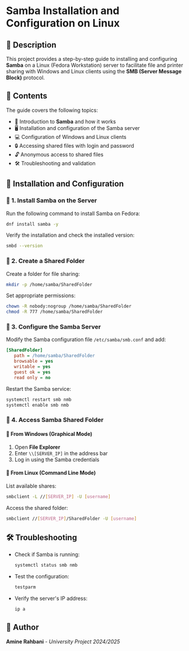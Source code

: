 # Samba Installation and Configuration on Linux  

## 📌 Description  
This project provides a step-by-step guide to installing and configuring **Samba** on a Linux (Fedora Workstation) server to facilitate file and printer sharing with Windows and Linux clients using the **SMB (Server Message Block)** protocol.  

## 📁 Contents  
The guide covers the following topics:  
- 📌 Introduction to **Samba** and how it works  
- 🖥️ Installation and configuration of the Samba server  
- 💻 Configuration of Windows and Linux clients  
- 🔒 Accessing shared files with login and password  
- 🔓 Anonymous access to shared files  
- 🛠️ Troubleshooting and validation  

## 🚀 Installation and Configuration  

### 📌 1. Install Samba on the Server  
Run the following command to install Samba on Fedora:  
```sh  
dnf install samba -y  
```  
Verify the installation and check the installed version:  
```sh  
smbd --version  
```  

### 📌 2. Create a Shared Folder  
Create a folder for file sharing:  
```sh  
mkdir -p /home/samba/SharedFolder  
```  
Set appropriate permissions:  
```sh  
chown -R nobody:nogroup /home/samba/SharedFolder  
chmod -R 777 /home/samba/SharedFolder  
```  

### 📌 3. Configure the Samba Server  
Modify the Samba configuration file `/etc/samba/smb.conf` and add:  
```ini  
[SharedFolder]  
   path = /home/samba/SharedFolder  
   browsable = yes  
   writable = yes  
   guest ok = yes  
   read only = no  
```  
Restart the Samba service:  
```sh  
systemctl restart smb nmb  
systemctl enable smb nmb  
```  

### 📌 4. Access Samba Shared Folder  

#### 🔹 **From Windows (Graphical Mode)**  
1. Open **File Explorer**  
2. Enter `\\[SERVER_IP]` in the address bar  
3. Log in using the Samba credentials  

#### 🔹 **From Linux (Command Line Mode)**  
List available shares:  
```sh  
smbclient -L //[SERVER_IP] -U [username]  
```  
Access the shared folder:  
```sh  
smbclient //[SERVER_IP]/SharedFolder -U [username]  
```  

## 🛠️ Troubleshooting  
- Check if Samba is running:  
  ```sh  
  systemctl status smb nmb  
  ```  
- Test the configuration:  
  ```sh  
  testparm  
  ```  
- Verify the server's IP address:  
  ```sh  
  ip a  
  ```  

## 🐝 Author  
**Amine Rahbani** - _University Project 2024/2025_  


